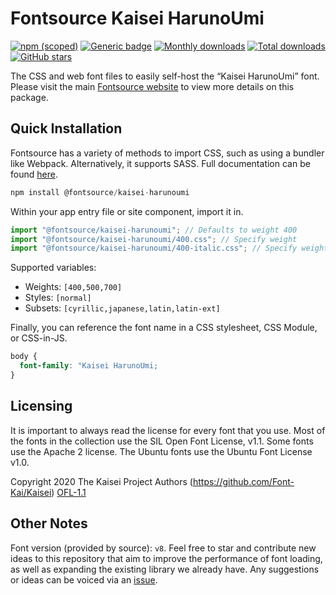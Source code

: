 # Fontsource Kaisei HarunoUmi

[![npm (scoped)](https://img.shields.io/npm/v/@fontsource/kaisei-harunoumi?color=brightgreen)](https://www.npmjs.com/package/@fontsource/kaisei-harunoumi) [![Generic badge](https://img.shields.io/badge/fontsource-passing-brightgreen)](https://github.com/fontsource/fontsource) [![Monthly downloads](https://badgen.net/npm/dm/@fontsource/kaisei-harunoumi)](https://github.com/fontsource/fontsource) [![Total downloads](https://badgen.net/npm/dt/@fontsource/kaisei-harunoumi)](https://github.com/fontsource/fontsource) [![GitHub stars](https://img.shields.io/github/stars/fontsource/fontsource.svg?style=social&label=Star)](https://github.com/fontsource/fontsource/stargazers)

The CSS and web font files to easily self-host the “Kaisei HarunoUmi” font. Please visit the main [Fontsource website](https://fontsource.org/fonts/kaisei-harunoumi) to view more details on this package.

## Quick Installation

Fontsource has a variety of methods to import CSS, such as using a bundler like Webpack. Alternatively, it supports SASS. Full documentation can be found [here](https://beta.fontsource.org/docs/getting-started/introduction).

```javascript
npm install @fontsource/kaisei-harunoumi
```

Within your app entry file or site component, import it in.

```javascript
import "@fontsource/kaisei-harunoumi"; // Defaults to weight 400
import "@fontsource/kaisei-harunoumi/400.css"; // Specify weight
import "@fontsource/kaisei-harunoumi/400-italic.css"; // Specify weight and style

```

Supported variables:
- Weights: `[400,500,700]`
- Styles: `[normal]`
- Subsets: `[cyrillic,japanese,latin,latin-ext]`

Finally, you can reference the font name in a CSS stylesheet, CSS Module, or CSS-in-JS.

```css
body {
  font-family: "Kaisei HarunoUmi;
}
```

## Licensing
It is important to always read the license for every font that you use.
Most of the fonts in the collection use the SIL Open Font License, v1.1. Some fonts use the Apache 2 license. The Ubuntu fonts use the Ubuntu Font License v1.0.

Copyright 2020 The Kaisei Project Authors (https://github.com/Font-Kai/Kaisei)
[OFL-1.1](http://scripts.sil.org/OFL)

## Other Notes
Font version (provided by source): `v8`.
Feel free to star and contribute new ideas to this repository that aim to improve the performance of font loading, as well as expanding the existing library we already have. Any suggestions or ideas can be voiced via an [issue](https://github.com/fontsource/fontsource/issues).